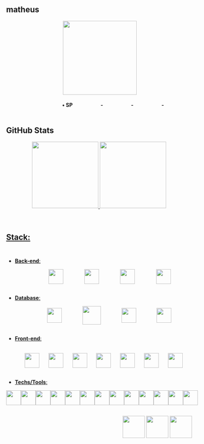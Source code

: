 ## matheus
<div style="display: flex; justify-content: space-evenly;">
        <img align="right" height="200px" 
        src="https://thumbs.gfycat.com/ArcticPerkyAxolotl-size_restricted.gif"/> 
</div> 

<div style="display: flex; justify-content: space-evenly; align-items: center;"><br> 
       <h4>• SP</h4>
        <h4>-</h4>
        <h4>-</h4>
        <h4>-</h4>
</div>

##
            
## GitHub Stats
<div>  
        <div align="center">
                <a href="https://github.com/mts-the-encoder">
                <img height="180em" src="https://github-readme-stats.vercel.app/api?username=mts-the-encoder&show_icons=true&include_all_commits=true&count_private=true&hide_border=true&title_color=c9c9c9&icon_color=c9c9c9&text_color=c9c9c9&bg_color=0d1117"/>
                <img height="180em" src="https://github-readme-stats.vercel.app/api/top-langs/?username=mts-the-encoder&layout=compact&langs_count=20&hide_border=true&title_color=c9c9c9&text_color=c9c9c9&bg_color=0d1117""/>
        </div>
</div><br><br>

## 

##   Stack:<br><br>
-   <b>Back-end</b>:<br>
<div style="display: flex; justify-content: space-evenly; align-items: center;"><br> 
    <img height="40" 
        src="https://cdn.jsdelivr.net/gh/devicons/devicon/icons/csharp/csharp-original.svg"/> 
    <img height="40"
        src="https://cdn.jsdelivr.net/gh/devicons/devicon/icons/dotnetcore/dotnetcore-original.svg"/> 
    <img height="40" 
        src="https://cdn.jsdelivr.net/gh/devicons/devicon/icons/java/java-original.svg"/>
    <img height="40" 
        src="https://cdn.jsdelivr.net/gh/devicons/devicon/icons/spring/spring-original.svg"/>  
</div>

##

-   <b>Database</b>:<br>
<div style="display: flex; justify-content: space-evenly; align-items: center;"><br> 
    <img height="40" 
        src="https://cdn.jsdelivr.net/gh/devicons/devicon/icons/mysql/mysql-original.svg"/> 
    <img height="50"
        src="https://www.pngrepo.com/png/303229/180/microsoft-sql-server-logo.png"/>  
    <img align height="40"
        src="https://cdn.jsdelivr.net/gh/devicons/devicon/icons/mongodb/mongodb-original.svg"/>
    <img align height="40"
        src="https://cdn.jsdelivr.net/gh/devicons/devicon/icons/postgresql/postgresql-original.svg"/> 
                                                                                             
</div>

##

-   <b>Front-end</b>:<br><br>
<div style="display: flex; justify-content: space-evenly; align-items: center;"><br>
    <img height="40" 
        src="https://cdn.jsdelivr.net/gh/devicons/devicon/icons/html5/html5-original.svg"/> 
    <img height="40" 
        src="https://cdn.jsdelivr.net/gh/devicons/devicon/icons/css3/css3-original.svg"/> 
    <img align height="40" 
        src="https://cdn.jsdelivr.net/gh/devicons/devicon/icons/javascript/javascript-original.svg"/>     
    <img align height="40"
        src="https://cdn.jsdelivr.net/gh/devicons/devicon/icons/typescript/typescript-original.svg" />
    <img height="40" 
        src="https://cdn.jsdelivr.net/gh/devicons/devicon/icons/sass/sass-original.svg"/>
    <img height="40" 
        src="https://cdn.jsdelivr.net/gh/devicons/devicon/icons/bootstrap/bootstrap-original.svg"/>     
    <img align height="40"
        src="https://cdn.jsdelivr.net/gh/devicons/devicon/icons/angularjs/angularjs-original.svg"/> 
</div>

##

-   <b>Techs/Tools</b>:<br>
<div style="display: flex; justify-content: space-evenly; align-items: center;"><br> 
    <img height="40" 
        src="https://cdn.jsdelivr.net/gh/devicons/devicon/icons/azure/azure-original.svg"/> 
    <img align height="40"
        src="https://cdn.jsdelivr.net/gh/devicons/devicon/icons/git/git-original.svg" />
    <img align height="40"
        src="https://cdn.jsdelivr.net/gh/devicons/devicon/icons/ubuntu/ubuntu-plain.svg"/> 
    <img align height="40"
        src="https://www.pngrepo.com/png/353582/180/codepen-icon.png"/> 
    <img align height="40"
        src="https://www.pngrepo.com/png/354202/180/postman-icon.png"/> 
    <img align height="40"
        src="https://www.pngrepo.com/png/353904/180/insomnia.png"/>  
    <img align height="40"
        src="https://www.svgrepo.com/show/354420/swagger.svg"/> 
    <img align height="40"
        src="https://www.pngrepo.com/png/353906/180/intellij-idea.png"/>  
    <img align height="40"
        src="https://cdn.jsdelivr.net/gh/devicons/devicon/icons/vscode/vscode-original.svg"/> 
    <img align height="40"
        src="https://cdn.jsdelivr.net/gh/devicons/devicon/icons/visualstudio/visualstudio-plain.svg"/> 
    <img align height="40"
        src="https://soft.ware.pl/images/jetbrains/rider_logos/logo.png"/> 
    <img align height="40"
        src="https://www.pngrepo.com/png/373712/180/json.png"/> 
    <img align height="40"
        src="https://cdn.jsdelivr.net/gh/devicons/devicon/icons/yarn/yarn-original.svg"/> 
</div>

##

<div align="right">
    <a href="https://www.linkedin.com/in/matheus-n-650764183" target="_blank"><img
            src="https://www.pngrepo.com/png/299433/180/linkedin.png"
            target="_blank" height="60"></img></a>
    <a href="https://discord.com/channels/@me/1034199390480506881" target="_blank"><img
            src="https://www.pngrepo.com/png/271181/180/discord.png"
            target="_blank" height="60"></img></a>
    <a href="mailto:zmatheusnds@gmail.com" target="_blank"><img
            src="https://www.pngrepo.com/png/353812/180/google-gmail.png"
            target="_blank" height="60"></img></a>
</div>
